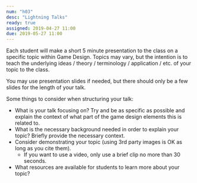 ```yaml
---
num: "h03"
desc: "Lightning Talks"
ready: true
assigned: 2019-04-27 11:00
due: 2019-05-27 11:00
---
```


Each student will make a short 5 minute presentation to the class on a specific topic within Game Design. Topics may vary, but the intention is to teach the underlying ideas / theory / terminology / application / etc. of your topic to the class.

You may use presentation slides if needed, but there should only be a few slides for the length of your talk.

Some things to consider when structuring your talk:

* What is your talk focusing on? Try and be as specific as possible and explain the context of what part of the game design elements this is related to.
* What is the necessary background needed in order to explain your topic? Briefly provide the necessary context.
* Consider demonstrating your topic (using 3rd party images is OK as long as you cite them).
	* If you want to use a video, only use a brief clip no more than 30 seconds.
* What resources are available for students to learn more about your topic?

